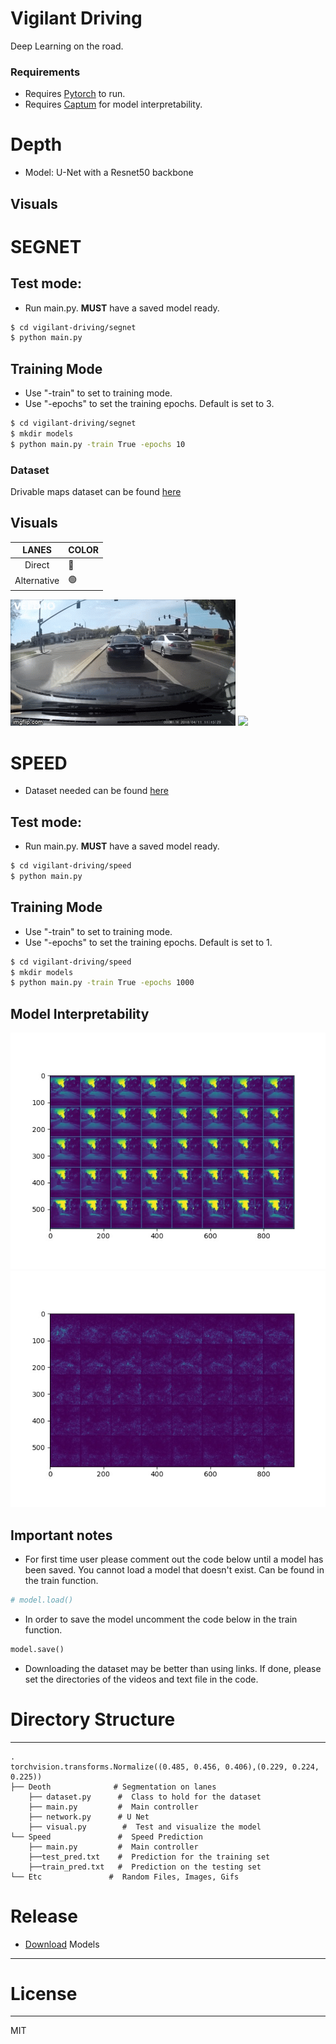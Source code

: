 # Vigilant Driving 
Deep Learning on the road.
### Requirements
- Requires [Pytorch](https://pytorch.org/) to run.
- Requires [Captum](https://captum.ai/) for model interpretability.

# Depth
 - Model: U-Net with a Resnet50 backbone
## Visuals

# SEGNET 
## Test mode:
- Run main.py. **MUST** have a saved model ready.
```sh
$ cd vigilant-driving/segnet
$ python main.py 
```
## Training Mode
- Use "-train" to set to training mode.
- Use "-epochs" to set the training epochs. Default is set to 3.
```sh
$ cd vigilant-driving/segnet
$ mkdir models
$ python main.py -train True -epochs 10
```
### Dataset
Drivable maps dataset can be found [here](https://bdd-data.berkeley.edu/)
## Visuals

|  LANES | COLOR   |
|:-:|---|
| Direct  | 🔴  |
| Alternative  |  🟢 |

![](etc/original_driving_vid.gif)
![](etc/model_lanes.gif)


# SPEED
- Dataset needed can be found [here](https://github.com/commaai/speedchallenge/tree/master/data)
## Test mode:
- Run main.py. **MUST** have a saved model ready.
```sh
$ cd vigilant-driving/speed
$ python main.py 
```
## Training Mode
- Use "-train" to set to training mode.
- Use "-epochs" to set the training epochs. Default is set to 1.
```sh
$ cd vigilant-driving/speed
$ mkdir models
$ python main.py -train True -epochs 1000
```

## Model Interpretability 
<img src="etc/actual.jpg" alt="actual" width="600"/>
<img src="etc/interpret.jpg" alt="interpet" width="600"/>

## Important notes
- For first time user please comment out the code below until a model has been saved. You cannot load a model that doesn't exist. Can be found in the train function.
```python
# model.load()
```
- In order to save the model uncomment the code below in the train function. 
```python
model.save()
```
- Downloading the dataset may be better than using links. If done, please set the directories of the videos and text file in the code.

# Directory Structure
------
    .
    torchvision.transforms.Normalize((0.485, 0.456, 0.406),(0.229, 0.224, 0.225))
    ├── Deoth              # Segmentation on lanes
        ├── dataset.py      #  Class to hold for the dataset
        ├── main.py         #  Main controller
        ├── network.py      # U Net 
        ├── visual.py        #  Test and visualize the model
    └── Speed               #  Speed Prediction
        ├── main.py         #  Main controller
        ├──test_pred.txt    #  Prediction for the training set
        ├──train_pred.txt   #  Prediction on the testing set
    └── Etc               #  Random Files, Images, Gifs


# Release 
- [Download](https://github.com/alantess/vigilant-driving/releases) Models
------

# License
----

MIT
